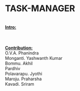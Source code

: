 # TASK-MANAGER
<br>
<u><b>Intro:</b></u>
<br>
<br>
<br>
<br>
<u><b>Contribution:</b></u>
<br>
O.V.A. Phanindra
<br>
Monganti. Yashwanth Kumar
<br>
Bommu. Akhil
<br>
Pardhiv
<br>
Polavarapu. Jyothi
<br>
Maroju. Praharsha
<br>
Kavadi. Sriram


